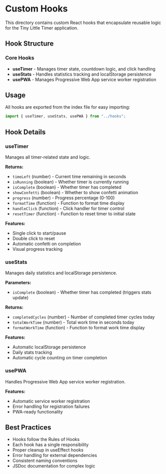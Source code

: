 # Custom Hooks

This directory contains custom React hooks that encapsulate reusable logic for the Tiny Little Timer application.

## Hook Structure

### Core Hooks

- **useTimer** - Manages timer state, countdown logic, and click handling
- **useStats** - Handles statistics tracking and localStorage persistence
- **usePWA** - Manages Progressive Web App service worker registration

## Usage

All hooks are exported from the index file for easy importing:

```javascript
import { useTimer, useStats, usePWA } from "../hooks";
```

## Hook Details

### useTimer

Manages all timer-related state and logic.

**Returns:**
- `timeLeft` (number) - Current time remaining in seconds
- `isRunning` (boolean) - Whether timer is currently running
- `isComplete` (boolean) - Whether timer has completed
- `showConfetti` (boolean) - Whether to show confetti animation
- `progress` (number) - Progress percentage (0-100)
- `formatTime` (function) - Function to format time display
- `handleClick` (function) - Click handler for timer control
- `resetTimer` (function) - Function to reset timer to initial state

**Features:**
- Single click to start/pause
- Double click to reset
- Automatic confetti on completion
- Visual progress tracking

### useStats

Manages daily statistics and localStorage persistence.

**Parameters:**
- `isComplete` (boolean) - Whether timer has completed (triggers stats update)

**Returns:**
- `completedCycles` (number) - Number of completed timer cycles today
- `totalWorkTime` (number) - Total work time in seconds today
- `formatWorkTime` (function) - Function to format work time display

**Features:**
- Automatic localStorage persistence
- Daily stats tracking
- Automatic cycle counting on timer completion

### usePWA

Handles Progressive Web App service worker registration.

**Features:**
- Automatic service worker registration
- Error handling for registration failures
- PWA-ready functionality

## Best Practices

- Hooks follow the Rules of Hooks
- Each hook has a single responsibility
- Proper cleanup in useEffect hooks
- Error handling for external dependencies
- Consistent naming conventions
- JSDoc documentation for complex logic 